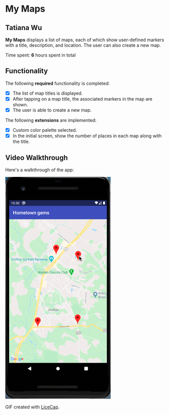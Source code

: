 # My Maps 

## Tatiana Wu

**My Maps** displays a list of maps, each of which show user-defined markers with a title, description, and location. The user can also create a new map. 

Time spent: **6** hours spent in total

## Functionality 

The following **required** functionality is completed:

* [x] The list of map titles is displayed.
* [x] After tapping on a map title, the associated markers in the map are shown.
* [x] The user is able to create a new map.

The following **extensions** are implemented:

* [x] Custom color palette selected.
* [x] In the initial screen, show the number of places in each map along with the title.

## Video Walkthrough

Here's a walkthrough of the app:

<img src='https://github.com/tatianawu/my-maps/blob/master/mymaps.gif' title='Video Walkthrough' width='' alt='Video Walkthrough' />

GIF created with [LiceCap](http://www.cockos.com/licecap/).
